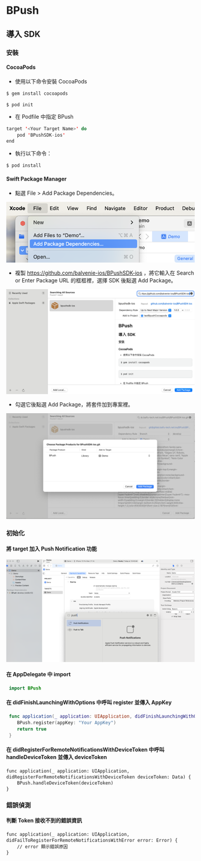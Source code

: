 # BPush
## 導入 SDK
### 安裝
#### CocoaPods
* 使用以下命令安裝 CocoaPods
```
$ gem install cocoapods
```
```
$ pod init
```
* 在 Podfile 中指定 BPush
```swift
target '<Your Target Name>' do
    pod 'BPushSDK-ios'
end
```
* 執行以下命令：
```
$ pod install
```


#### Swift Package Manager

* 點選 File > Add Package Dependencies。

![step1](assets/step1.png)

* 複製 https://github.com/balvenie-ios/BPushSDK-ios ，將它輸入在 Search or Enter Package URL 的框框裡，選擇 SDK 後點選 Add Package。

![step2](assets/step2.png)

* 勾選它後點選 Add Package，將套件加到專案裡。

![step3](assets/step3.png)



### 初始化

#### 將 target 加入 Push Notification 功能

![addNotification](assets/addNotification.png)

#### 在 AppDelegate 中 import
```swift
 import BPush
```
#### 在 didFinishLaunchingWithOptions 中呼叫 register 並傳入 AppKey
```swift
 func application(_ application: UIApplication, didFinishLaunchingWithOptions launchOptions: [UIApplication.LaunchOptionsKey : Any]? = nil) -> Bool {
    BPush.register(appKey: "Your AppKey") 
    return true
 }
```
#### 在 didRegisterForRemoteNotificationsWithDeviceToken 中呼叫 handleDeviceToken 並傳入 deviceToken
```
func application(_ application: UIApplication, didRegisterForRemoteNotificationsWithDeviceToken deviceToken: Data) {
    BPush.handleDeviceToken(deviceToken)
}
```

### 錯誤偵測
#### 判斷 Token 接收不到的錯誤資訊
```
func application(_ application: UIApplication, didFailToRegisterForRemoteNotificationsWithError error: Error) {
    // error 顯示錯誤原因
}
```


